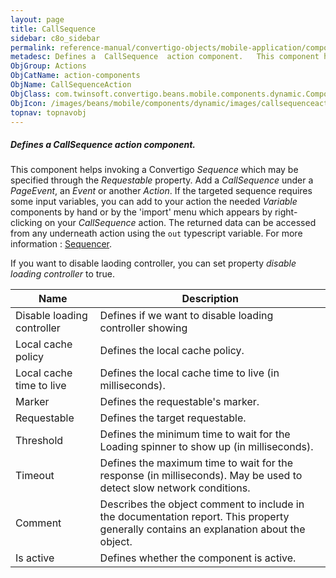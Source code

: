 ```yaml
---
layout: page
title: CallSequence
sidebar: c8o_sidebar
permalink: reference-manual/convertigo-objects/mobile-application/components/action-components/callsequence/
metadesc: Defines a  CallSequence  action component.   This component helps invoking a Convertigo  Sequence  which may be specified through the  Requestable  pr
ObjGroup: Actions
ObjCatName: action-components
ObjName: CallSequenceAction
ObjClass: com.twinsoft.convertigo.beans.mobile.components.dynamic.ComponentManager$1
ObjIcon: /images/beans/mobile/components/dynamic/images/callsequenceaction_color_32x32.png
topnav: topnavobj
---
```

##### Defines a <i>CallSequence</i> action component. 
 This component helps invoking a Convertigo <i>Sequence</i> which may be specified through the <i>Requestable</i> property.
 Add a <i>CallSequence</i> under a <i>PageEvent</i>, an <i>Event</i> or another <i>Action</i>.
If the targeted sequence requires some input variables, you can add to your action the needed <i>Variable</i> components by hand or by the 'import' menu which appears by right-clicking on your <i>CallSequence</i> action.
The returned data can be accessed from any underneath action using the <code>out</code> typescript variable.
For more information : <a target='_blank' href='https://www.convertigo.com/document/latest/reference-manual/convertigo-objects/sequencer/'>Sequencer</a>. 

 If you want to disable laoding controller, you can set property <i>disable loading controller</i> to true.

Name | Description 
--- | ---
Disable loading controller | Defines if we want to disable loading controller showing
Local cache policy | Defines the local cache policy.
Local cache time to live | Defines the local cache time to live (in milliseconds).
Marker | Defines the requestable's marker.
Requestable | Defines the target requestable.
Threshold | Defines the minimum time to wait for the Loading spinner to show up (in milliseconds).
Timeout | Defines the maximum time to wait for the response (in milliseconds). May be used to detect slow network conditions.
Comment | Describes the object comment to include in the documentation report.  This property generally contains an explanation about the object. 
Is active | Defines whether the component is active. 

